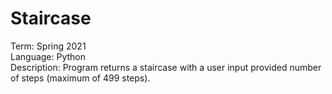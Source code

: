 # Staircase
Term: Spring 2021</br>
Language: Python</br>
Description: Program returns a staircase with a user input provided number of steps (maximum of 499 steps).
